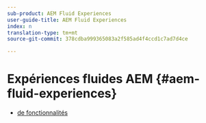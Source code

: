 ```yaml
---
sub-product: AEM Fluid Experiences
user-guide-title: AEM Fluid Experiences
index: n
translation-type: tm+mt
source-git-commit: 378cdba999365083a2f585ad4f4ccd1c7ad7d4ce

---
```



# Expériences fluides AEM {#aem-fluid-experiences}

+ [de fonctionnalités](/help/fluid-experiences/feature-list.md)